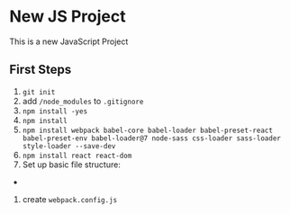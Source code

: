 # New JS Project
This is a new JavaScript Project

## First Steps
1. `git init`
1. add `/node_modules` to `.gitignore`
1. `npm install -yes`
1. `npm install `
1. ` npm install webpack babel-core babel-loader babel-preset-react babel-preset-env babel-loader@7 node-sass css-loader sass-loader style-loader --save-dev `
1. `npm install react react-dom`
1. Set up basic file structure:
  * 
1. create `webpack.config.js`